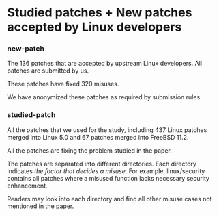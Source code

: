 # Studied patches + New patches accepted by Linux developers

### new-patch

The 136 patches that are accepted by upstream Linux developers. All patches are submitted by us.

These patches have fixed 320 misuses.

We have anonymized these patches as required by submission rules.

### studied-patch

All the patches that we used for the study, including 437 Linux patches merged into Linux 5.0
and 67 patches merged into FreeBSD 11.2.

All the patches are fixing the problem studied in the paper.

The patches are separated into different directories. Each directory indicates _the factor that decides a misuse_.
For example, linux/security contains all patches where a misused function lacks
necessary security enhancement.

Readers may look into each directory and find all other misuse cases not mentioned in the paper.
